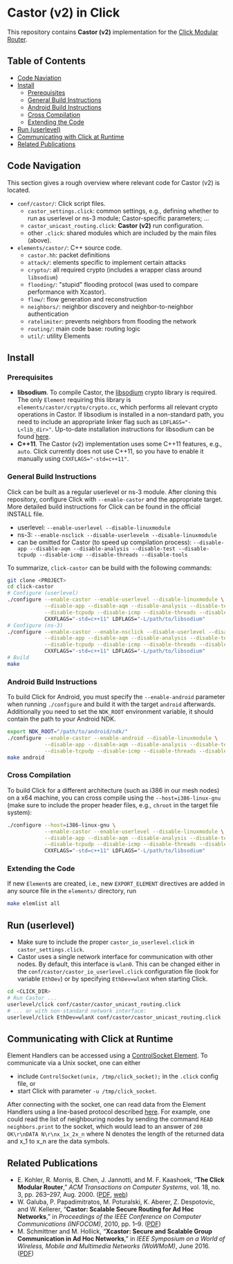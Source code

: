 # Castor (v2) in Click
This repository contains **Castor (v2)** implementation for the [Click Modular Router](http://www.read.cs.ucla.edu/click/).

## Table of Contents
* [Code Naviation](#code-navigation)
* [Install](#install)
  * [Prerequisites](#prerequisites)
  * [General Build Instructions](#general-build-instructions)
  * [Android Build Instructions](#android-build-instructions)
  * [Cross Compilation](#cross-compilation)
  * [Extending the Code](#extending-the-code)
* [Run (userlevel)](#run-userlevel)
* [Communicating with Click at Runtime](#communicating-with-click-at-runtime)
* [Related Publications](#related-publications)

## Code Navigation
This section gives a rough overview where relevant code for Castor (v2) is located.
* `conf/castor/`: Click script files.
  * `castor_settings.click`: common settings, e.g., defining whether to run as userlevel or ns-3 module; Castor-specific parameters; ...
  * `castor_unicast_routing.click`: **Castor (v2)** run configuration.
  * other `.click`: shared modules which are included by the main files (above).
* `elements/castor/`: C++ source code.
  * `castor.hh`: packet definitions
  * `attack/`: elements specific to implement certain attacks
  * `crypto/`: all required crypto (includes a wrapper class around `libsodium`)
  * `flooding/`: "stupid" flooding protocol (was used to compare performance with Xcastor).
  * `flow/`: flow generation and reconstruction
  * `neighbors/`: neighbor discovery and neighbor-to-neighbor authentication
  * `ratelimiter`: prevents neighbors from flooding the network
  * `routing/`: main code base: routing logic
  * `util/`: utility Elements

## Install
### Prerequisites
* **libsodium**. To compile Castor, the [libsodium](https://download.libsodium.org/doc/) crypto library is required.
The only `Element` requiring this library is `elements/castor/crypto/crypto.cc`, which performs all relevant crypto operations in Castor.
If libsodium is installed in a non-standard path, you need to include an appropriate linker flag such as `LDFLAGS="-L<lib_dir>"`.
Up-to-date installation instructions for libsodium can be found [here](https://download.libsodium.org/doc/installation/index.html).
* **C++11**. The Castor (v2) implementation uses some C\++11 features, e.g., `auto`. Click currently does not use C\++11, so you have to enable it manually using `CXXFLAGS="-std=c++11"`.

### General Build Instructions
Click can be built as a regular userlevel or ns-3 module.
After cloning this repository, configure Click with `--enable-castor` and the appropriate target. More detailed build instructions for Click can be found in the official INSTALL file.
* userlevel: `--enable-userlevel --disable-linuxmodule`
* ns-3: `--enable-nsclick --disable-userlevelm --disable-linuxmodule`
* can be omitted for Castor (to speed up compilation process): `--disable-app --disable-aqm --disable-analysis --disable-test --disable-tcpudp --disable-icmp --disable-threads --disable-tools`

To summarize, `click-castor` can be build with the following commands:
```bash
git clone <PROJECT>
cd click-castor
# Configure (userlevel)
./configure --enable-castor --enable-userlevel --disable-linuxmodule \
            --disable-app --disable-aqm --disable-analysis --disable-test \
            --disable-tcpudp --disable-icmp --disable-threads --disable-tools \
            CXXFLAGS="-std=c++11" LDFLAGS="-L/path/to/libsodium"
# Configure (ns-3)
./configure --enable-castor --enable-nsclick --disable-userlevel --disable-linuxmodule \
            --disable-app --disable-aqm --disable-analysis --disable-test \
            --disable-tcpudp --disable-icmp --disable-threads --disable-tools \
            CXXFLAGS="-std=c++11" LDFLAGS="-L/path/to/libsodium"
# Build
make
```

### Android Build Instructions
To build Click for Android, you must specify the `--enable-android` parameter when running `./configure` and build it with the target `android` afterwards. Additionally you need to set the `NDK_ROOT` environment variable, it should contain the path to your Android NDK.
```bash
export NDK_ROOT="/path/to/android/ndk/"
./configure --enable-castor --enable-android --disable-linuxmodule \
            --disable-app --disable-aqm --disable-analysis --disable-test \
            --disable-tcpudp --disable-icmp --disable-threads --disable-tools
make android
```

### Cross Compilation
To build Click for a different architecture (such as i386 in our mesh nodes) on a x64 machine, you can cross compile using the `--host=i386-linux-gnu` (make sure to include the proper header files, e.g., `chroot` in the target file system):
```bash
./configure --host=i386-linux-gnu \
            --enable-castor --enable-userlevel --disable-linuxmodule \
            --disable-app --disable-aqm --disable-analysis --disable-test \
            --disable-tcpudp --disable-icmp --disable-threads --disable-tools \
            CXXFLAGS="-std=c++11" LDFLAGS="-L/path/to/libsodium"
```

### Extending the Code
If new `Element`s are created, i.e., new `EXPORT_ELEMENT` directives are added in any source file in the `elements/` directory, run
```bash
make elemlist all
```

## Run (userlevel)
* Make sure to include the proper `castor_io_userlevel.click` in `castor_settings.click`.
* Castor uses a single network interface for communication with other nodes. By default, this interface is `wlan0`. This can be changed either in the `conf/castor/castor_io_userlevel.click` configuration file (look for variable `EthDev`) or by specifying `EthDev=wlanX` when starting Click.

```bash
cd <CLICK_DIR>
# Run Castor ...
userlevel/click conf/castor/castor_unicast_routing.click
# ... or with non-standard network interface:
userlevel/click EthDev=wlanX conf/castor/castor_unicast_routing.click
```

## Communicating with Click at Runtime
Element Handlers can be accessed using a [ControlSocket Element](http://read.cs.ucla.edu/click/elements/controlsocket).
To communicate via a Unix socket, one can either
- include `ControlSocket(unix, /tmp/click_socket);` in the `.click` config file, or
- start Click with parameter `-u /tmp/click_socket`.

After connecting with the socket, one can read data from the Element Handlers using a line-based protocol described [here](http://read.cs.ucla.edu/click/elements/controlsocket).
For example, one could read the list of neighbouring nodes by sending the command `READ neighbors.print` to the socket, which would lead to an answer of `200 OK\r\nDATA N\r\nx_1x_2x_n` where N denotes the length of the returned data and x_1 to x_n are the data symbols.


## Related Publications
* E. Kohler, R. Morris, B. Chen, J. Jannotti, and M. F. Kaashoek, “**The Click Modular Router**,” *ACM Transactions on Computer Systems*, vol. 18, no. 3, pp. 263–297, Aug. 2000. ([PDF](https://pdos.csail.mit.edu/papers/click:tocs00/paper.pdf), [web](http://read.cs.ucla.edu/click/click))
* W. Galuba, P. Papadimitratos, M. Poturalski, K. Aberer, Z. Despotovic, and W. Kellerer, “**Castor: Scalable Secure Routing for Ad Hoc Networks**,” in *Proceedings of the IEEE Conference on Computer Communications (INFOCOM)*, 2010, pp. 1–9. ([PDF](https://infoscience.epfl.ch/record/148217/files/castor.pdf))
* M. Schmittner and M. Hollick, “**Xcastor: Secure and Scalable Group Communication in Ad Hoc Networks**,” in *IEEE Symposium on a World of Wireless, Mobile and Multimedia Networks (WoWMoM)*, June 2016. ([PDF](https://www.informatik.tu-darmstadt.de/fileadmin/user_upload/Group_SEEMOO/milan_schmittner/xcastor-wowmom16.pdf))
